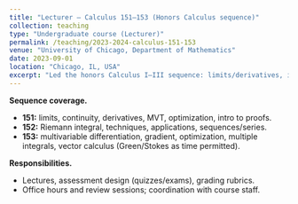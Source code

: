 ```yaml
---
title: "Lecturer — Calculus 151–153 (Honors Calculus sequence)"
collection: teaching
type: "Undergraduate course (Lecturer)"
permalink: /teaching/2023-2024-calculus-151-153
venue: "University of Chicago, Department of Mathematics"
date: 2023-09-01
location: "Chicago, IL, USA"
excerpt: "Led the honors Calculus I–III sequence: limits/derivatives, integration and series, multivariable calculus; created problem banks and weekly conceptual quizzes."
---
```


**Sequence coverage.**
- **151:** limits, continuity, derivatives, MVT, optimization, intro to proofs.
- **152:** Riemann integral, techniques, applications, sequences/series.
- **153:** multivariable differentiation, gradient, optimization, multiple integrals, vector calculus (Green/Stokes as time permitted).

**Responsibilities.**
- Lectures, assessment design (quizzes/exams), grading rubrics.
- Office hours and review sessions; coordination with course staff.
